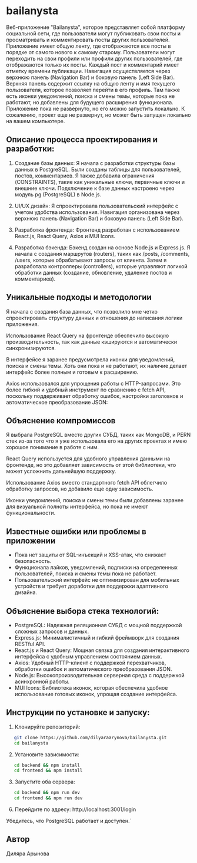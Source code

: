 # bailanysta
Веб-приложение "Bailanysta", которое представляет собой платформу социальной сети, где пользователи могут публиковать свои посты и просматривать и комментировать посты других пользователей. Приложение имеет общую ленту, где отображаются все посты в порядке от самого нового к самому старому. Пользователи могут переходить на свои профили или профили других пользователей, где отображаются только их посты. Каждый пост и комментарий имеет отметку времени публикации. Навигация осуществляется через верхнюю панель (Navigation Bar) и боковую панель (Left Side Bar). Верхняя панель содержит ссылку на общую ленту и имя текущего пользователя, которое позволяет перейти в его профиль. Там также есть иконки уведомлений, поиска и смены темы, которые пока не работают, но добавлены для будущего расширения функционала. Приложение пока не развернуто, но его можно запустить локально. К сожалению, проект еще не развернут, но может быть запущен локально на вашем компьютере.  

## Описание процесса проектирования и разработки:
1. Создание базы данных:
Я начала с разработки структуры базы данных в PostgreSQL. Были созданы таблицы для пользователей, постов, комментариев. Я также добавила ограничения (CONSTRAINTS), такие как уникальные ключи, первичные ключи и внешние ключи. Подключение к базе данных настроено через модуль pg (PostgreSQL) в Node.js. 

2. UI/UX дизайн:
Я спроектировала пользовательский интерфейс с учетом удобства использования. Навигация организована через верхнюю панель (Navigation Bar) и боковую панель (Left Side Bar).

3. Разработка фронтенда:
Фронтенд разработан с использованием React.js, React Query, Axios и MUI Icons.

5. Разработка бэкенда:
Бэкенд создан на основе Node.js и Express.js. Я начала с создания маршрутов (routers), таких как /posts, /comments, /users, которые обрабатывают запросы от клиента. Затем я разработала контроллеры (controllers), которые управляют логикой обработки данных (создание, обновление, удаление постов и комментариев).

## Уникальные подходы и методологии
Я начала с создания база данных, что позволило мне четко спроектировать структуру данных и отношения до написания логики приложения.

Использование React Query на фронтенде обеспечило высокую производительность, так как данные кэшируются и автоматически синхронизируются.

В интерфейсе я заранее предусмотрела иконки для уведомлений, поиска и смены темы. Хоть они пока и не работают, их наличие делает интерфейс более полным и готовым к расширению.

Axios использовался для упрощения работы с HTTP-запросами. Это более гибкий и удобный инструмент по сравнению с fetch API, поскольку поддерживает обработку ошибок, настройки заголовков и автоматическое преобразование JSON:

## Объяснение компромиссов
Я выбрала PostgreSQL вместо других СУБД, таких как MongoDB, и PERN стек из-за того что я уже использовала его на других проектах и имею хорошое понимание в работе с ним.

React Query используется для удобного управления данными на фронтенде, но это добавляет зависимость от этой библиотеки, что может усложнить дальнейшую поддержку.

Использование Axios вместо стандартного fetch API облегчило обработку запросов, но добавило еще одну зависимость.

Иконки уведомлений, поиска и смены темы были добавлены заранее для визуальной полноты интерфейса, но пока не имеют функциональности.


## Известные ошибки или проблемы в приложении
- Пока нет защиты от SQL-инъекций и XSS-атак, что снижает безопасность.
- Функционала лайков, уведомлений, подписки на определенных пользователей, поиска и смены темы пока не работает.
- Пользовательский интерфейс не оптимизирован для мобильных устройств и требует доработки для поддержки адаптивного дизайна.

## Объяснение выбора стека технологий:
- PostgreSQL: Надежная реляционная СУБД с мощной поддержкой сложных запросов и данных.
- Express.js: Минималистичный и гибкий фреймворк для создания RESTful API.
- React.js и React Query: Мощная связка для создания интерактивного интерфейса с удобным управлением состоянием данных.
- Axios: Удобный HTTP-клиент с поддержкой перехватчиков, обработки ошибок и автоматического преобразования JSON.
- Node.js: Высокопроизводительная серверная среда с поддержкой асинхронной работы.
- MUI Icons: Библиотека иконок, которая обеспечила удобное использование готовых иконок, упрощая создание интерфейса.
  
## Инструкции по установке и запуску:

1. Клонируйте репозиторий:
```bash
   git clone https://github.com/dilyaraarynova/bailanysta.git
   cd bailanysta
```
2. Установите зависимости:
```bash
   cd backend && npm install
   cd frontend && npm install
```
3. Запустите оба сервера:
```bash
   cd backend && npm run dev
   cd frontend && npm run dev
```
6. Перейдите по адресу: http://localhost:3001/login

Убедитесь, что PostgreSQL работает и доступен.`


## Автор

Диляра Арынова
